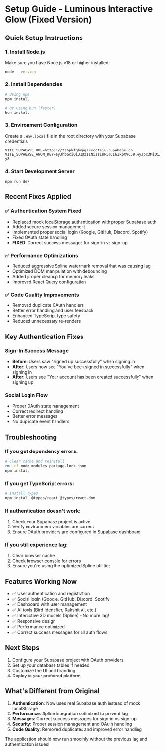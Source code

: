 # Setup Guide - Luminous Interactive Glow (Fixed Version)

## Quick Setup Instructions

### 1. Install Node.js
Make sure you have Node.js v18 or higher installed:
```bash
node --version
```

### 2. Install Dependencies
```bash
# Using npm
npm install

# Or using bun (faster)
bun install
```

### 3. Environment Configuration
Create a `.env.local` file in the root directory with your Supabase credentials:

```env
VITE_SUPABASE_URL=https://tzhpkfghnpgskvccteiu.supabase.co
VITE_SUPABASE_ANON_KEY=eyJhbGciOiJIUzI1NiIsInR5cCI6IkpXVCJ9.eyJpc3MiOiJzdXBhYmFzZSIsInJlZiI6InR6aHBrZmdobnBnc2t2Y2N0ZWl1Iiwicm9sZSI6ImFub24iLCJpYXQiOjE3NDc2MzM3NjEsImV4cCI6MjA2MzIwOTc2MX0.04jPoP8L1icKbRHahSKEcZHSozdvYi1kUexfrmNL-y8
```

### 4. Start Development Server
```bash
npm run dev
```

## Recent Fixes Applied

### ✅ Authentication System Fixed
- Replaced mock localStorage authentication with proper Supabase auth
- Added secure session management
- Implemented proper social login (Google, GitHub, Discord, Spotify)
- Fixed OAuth state handling
- **FIXED**: Correct success messages for sign-in vs sign-up

### ✅ Performance Optimizations
- Reduced aggressive Spline watermark removal that was causing lag
- Optimized DOM manipulation with debouncing
- Added proper cleanup for memory leaks
- Improved React Query configuration

### ✅ Code Quality Improvements
- Removed duplicate OAuth handlers
- Better error handling and user feedback
- Enhanced TypeScript type safety
- Reduced unnecessary re-renders

## Key Authentication Fixes

### Sign-In Success Message
- **Before**: Users saw "signed up successfully" when signing in
- **After**: Users now see "You've been signed in successfully" when signing in
- **After**: Users see "Your account has been created successfully" when signing up

### Social Login Flow
- Proper OAuth state management
- Correct redirect handling
- Better error messages
- No duplicate event handlers

## Troubleshooting

### If you get dependency errors:
```bash
# Clear cache and reinstall
rm -rf node_modules package-lock.json
npm install
```

### If you get TypeScript errors:
```bash
# Install types
npm install @types/react @types/react-dom
```

### If authentication doesn't work:
1. Check your Supabase project is active
2. Verify environment variables are correct
3. Ensure OAuth providers are configured in Supabase dashboard

### If you still experience lag:
1. Clear browser cache
2. Check browser console for errors
3. Ensure you're using the optimized Spline utilities

## Features Working Now

- ✅ User authentication and registration
- ✅ Social login (Google, GitHub, Discord, Spotify)
- ✅ Dashboard with user management
- ✅ AI tools (Bird Identifier, Rakshit AI, etc.)
- ✅ Interactive 3D models (Spline) - No more lag!
- ✅ Responsive design
- ✅ Performance optimized
- ✅ Correct success messages for all auth flows

## Next Steps

1. Configure your Supabase project with OAuth providers
2. Set up your database tables if needed
3. Customize the UI and branding
4. Deploy to your preferred platform

## What's Different from Original

1. **Authentication**: Now uses real Supabase auth instead of mock localStorage
2. **Performance**: Spline integration optimized to prevent lag
3. **Messages**: Correct success messages for sign-in vs sign-up
4. **Security**: Proper session management and OAuth handling
5. **Code Quality**: Removed duplicates and improved error handling

The application should now run smoothly without the previous lag and authentication issues! 